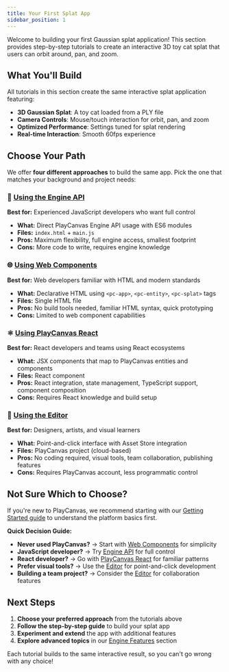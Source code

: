 ```yaml
---
title: Your First Splat App
sidebar_position: 1
---
```


Welcome to building your first Gaussian splat application! This section provides step-by-step tutorials to create an interactive 3D toy cat splat that users can orbit around, pan, and zoom.

## What You'll Build

All tutorials in this section create the same interactive splat application featuring:

- **3D Gaussian Splat**: A toy cat loaded from a PLY file
- **Camera Controls**: Mouse/touch interaction for orbit, pan, and zoom
- **Optimized Performance**: Settings tuned for splat rendering
- **Real-time Interaction**: Smooth 60fps experience

## Choose Your Path

We offer **four different approaches** to build the same app. Pick the one that matches your background and project needs:

### 🔧 [Using the Engine API](./engine)

**Best for:** Experienced JavaScript developers who want full control

- **What:** Direct PlayCanvas Engine API usage with ES6 modules
- **Files:** `index.html` + `main.js`
- **Pros:** Maximum flexibility, full engine access, smallest footprint
- **Cons:** More code to write, requires engine knowledge

### 🌐 [Using Web Components](./web-components)

**Best for:** Web developers familiar with HTML and modern standards

- **What:** Declarative HTML using `<pc-app>`, `<pc-entity>`, `<pc-splat>` tags
- **Files:** Single HTML file
- **Pros:** No build tools needed, familiar HTML syntax, quick prototyping
- **Cons:** Limited to web component capabilities

### ⚛️ [Using PlayCanvas React](./react)

**Best for:** React developers and teams using React ecosystems

- **What:** JSX components that map to PlayCanvas entities and components
- **Files:** React component
- **Pros:** React integration, state management, TypeScript support, component composition
- **Cons:** Requires React knowledge and build setup

### 🎨 [Using the Editor](./editor)

**Best for:** Designers, artists, and visual learners

- **What:** Point-and-click interface with Asset Store integration
- **Files:** PlayCanvas project (cloud-based)
- **Pros:** No coding required, visual tools, team collaboration, publishing features
- **Cons:** Requires PlayCanvas account, less programmatic control

## Not Sure Which to Choose?

If you're new to PlayCanvas, we recommend starting with our [Getting Started guide](/user-manual/getting-started) to understand the platform basics first.

**Quick Decision Guide:**

- **Never used PlayCanvas?** → Start with [Web Components](./web-components) for simplicity
- **JavaScript developer?** → Try [Engine API](./engine) for full control
- **React developer?** → Go with [PlayCanvas React](./react) for familiar patterns  
- **Prefer visual tools?** → Use the [Editor](./editor) for point-and-click development
- **Building a team project?** → Consider the [Editor](./editor) for collaboration features

## Next Steps

1. **Choose your preferred approach** from the tutorials above
2. **Follow the step-by-step guide** to build your splat app
3. **Experiment and extend** the app with additional features
4. **Explore advanced topics** in our [Engine Features](../engine-features) section

Each tutorial builds to the same interactive result, so you can't go wrong with any choice!

